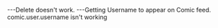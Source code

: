 ---Delete doesn't work. 
---Getting Username to appear on Comic feed. 
    comic.user.username isn't working